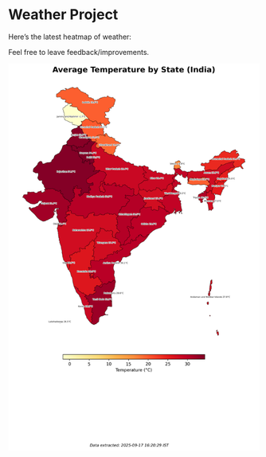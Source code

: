 # Weather Project

Here’s the latest heatmap of weather:

Feel free to leave feedback/improvements.

![India Heatmap](docs/assets/india_heatmap.png?v=CA9278)
